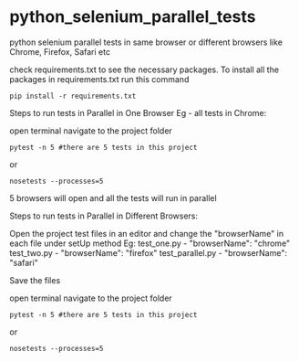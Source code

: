 # python_selenium_parallel_tests
python selenium parallel tests in same browser or different browsers like Chrome, Firefox, Safari etc


check requirements.txt to see the necessary packages. To install all the packages in requirements.txt run this command

    pip install -r requirements.txt



Steps to run tests in Parallel in One Browser Eg - all tests in Chrome:

open terminal
navigate to the project folder

    pytest -n 5 #there are 5 tests in this project

or

    nosetests --processes=5

5 browsers will open and all the tests will run in parallel


Steps to run tests in Parallel in Different Browsers:

Open the project test files in an editor and change the "browserName" in each file under setUp method
Eg:
test_one.py - "browserName": "chrome"
test_two.py - "browserName": "firefox"
test_parallel.py - "browserName": "safari"

Save the files

open terminal
navigate to the project folder

    pytest -n 5 #there are 5 tests in this project

or

    nosetests --processes=5